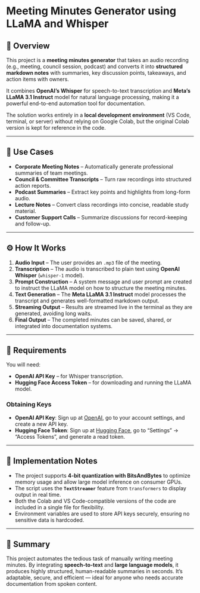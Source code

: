 # Meeting Minutes Generator using LLaMA and Whisper

## 📌 Overview
This project is a **meeting minutes generator** that takes an audio recording (e.g., meeting, council session, podcast) and converts it into **structured markdown notes** with summaries, key discussion points, takeaways, and action items with owners.  

It combines **OpenAI’s Whisper** for speech-to-text transcription and **Meta’s LLaMA 3.1 Instruct** model for natural language processing, making it a powerful end-to-end automation tool for documentation.

The solution works entirely in a **local development environment** (VS Code, terminal, or server) without relying on Google Colab, but the original Colab version is kept for reference in the code.

---

## 🎯 Use Cases
- **Corporate Meeting Notes** – Automatically generate professional summaries of team meetings.
- **Council & Committee Transcripts** – Turn raw recordings into structured action reports.
- **Podcast Summaries** – Extract key points and highlights from long-form audio.
- **Lecture Notes** – Convert class recordings into concise, readable study material.
- **Customer Support Calls** – Summarize discussions for record-keeping and follow-up.

---

## ⚙️ How It Works
1. **Audio Input** – The user provides an `.mp3` file of the meeting.
2. **Transcription** – The audio is transcribed to plain text using **OpenAI Whisper** (`whisper-1` model).
3. **Prompt Construction** – A system message and user prompt are created to instruct the LLaMA model on how to structure the meeting minutes.
4. **Text Generation** – The **Meta LLaMA 3.1 Instruct** model processes the transcript and generates well-formatted markdown output.
5. **Streaming Output** – Results are streamed live in the terminal as they are generated, avoiding long waits.
6. **Final Output** – The completed minutes can be saved, shared, or integrated into documentation systems.

---

## 🔑 Requirements
You will need:
- **OpenAI API Key** – for Whisper transcription.
- **Hugging Face Access Token** – for downloading and running the LLaMA model.

### Obtaining Keys
- **OpenAI API Key**: Sign up at [OpenAI](https://platform.openai.com/), go to your account settings, and create a new API key.
- **Hugging Face Token**: Sign up at [Hugging Face](https://huggingface.co/), go to “Settings” → “Access Tokens”, and generate a read token.

---

## 🚀 Implementation Notes
- The project supports **4-bit quantization with BitsAndBytes** to optimize memory usage and allow large model inference on consumer GPUs.
- The script uses the **`TextStreamer`** feature from `transformers` to display output in real time.
- Both the Colab and VS Code-compatible versions of the code are included in a single file for flexibility.
- Environment variables are used to store API keys securely, ensuring no sensitive data is hardcoded.

---

## 📄 Summary
This project automates the tedious task of manually writing meeting minutes. By integrating **speech-to-text** and **large language models**, it produces highly structured, human-readable summaries in seconds. It’s adaptable, secure, and efficient — ideal for anyone who needs accurate documentation from spoken content.
